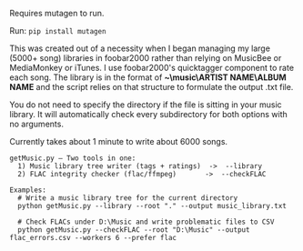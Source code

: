 Requires mutagen to run.

Run:
```pip install mutagen```

This was created out of a necessity when I began managing my large (5000+ song) libraries in foobar2000 rather than relying on MusicBee or MediaMonkey or iTunes. I use foobar2000's quicktagger component to rate each song. The library is in the format of **~\music\ARTIST NAME\ALBUM NAME** and the script relies on that structure to formulate the output .txt file.

You do not need to specify the directory if the file is sitting in your music library. It will automatically check every subdirectory for both options with no arguments.

Currently takes about 1 minute to write about 6000 songs.

```
getMusic.py — Two tools in one:
  1) Music library tree writer (tags + ratings)  ->  --library
  2) FLAC integrity checker (flac/ffmpeg)       ->  --checkFLAC

Examples:
  # Write a music library tree for the current directory
  python getMusic.py --library --root "." --output music_library.txt

  # Check FLACs under D:\Music and write problematic files to CSV
  python getMusic.py --checkFLAC --root "D:\Music" --output flac_errors.csv --workers 6 --prefer flac
```
